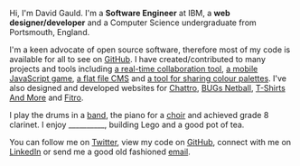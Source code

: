 <!--
Title: A Little Bit About Me
-->

Hi, I'm David Gauld. I'm a <strong>Software Engineer</strong> at IBM, a <strong>web designer/developer</strong> and a Computer Science undergraduate from Portsmouth, England.

I'm a keen advocate of open source software, therefore most of my code is available for all to see on <a href="http://github.com/dcgauld">GitHub</a>. I have created/contributed to many projects and tools including <a href="http://chattro.com">a real-time collaboration tool</a>, <a href="http://team3b.github.io/Puckt">a mobile JavaScript game</a>, <a href="http://github.com/dcgauld/Markdown-CMS">a flat file CMS</a> and <a href="http://github.com/dcgauld/Palettes.io">a tool for sharing colour palettes</a>. I've also designed and developed websites for <a href="http://chattro.com">Chattro</a>, <a href="http://bugsnetball.co.uk">BUGs Netball</a>, <a href="http://t-shirtsandmore.co.uk">T-Shirts And More</a> and <a href="http://fitroapp.com">Fitro</a>.

I play the drums in a <a href="http://facebook.com/capitalfuzz">band</a>, the piano for a <a href="http://lowrygirls.moonfruit.com">choir</a> and achieved grade 8 clarinet. I enjoy __________, building Lego and a good pot of tea.

You can follow me on <a href="http://twitter.com/dcgauld">Twitter</a>, view my code on <a href="http://github.com/dcgauld">GitHub</a>, connect with me on <a href="http://uk.linkedin.com/in/dcgauld">LinkedIn</a> or send me a good old fashioned <a href="mailto:dcgauld@gmail.com">email</a>.